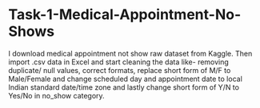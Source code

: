# Task-1-Medical-Appointment-No-Shows
I download medical appointment not show raw dataset from Kaggle. Then import .csv data in Excel and start cleaning the data like- removing duplicate/ null values, correct formats, replace short form of M/F to Male/Female and change scheduled day and appointment date to local Indian standard date/time zone and lastly change short form of Y/N to Yes/No in no_show category.

